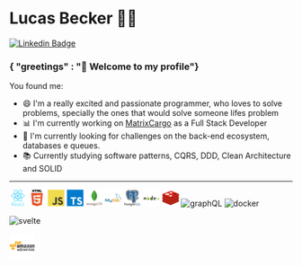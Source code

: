 # Lucas Becker :man_technologist:

[![Linkedin Badge](https://img.shields.io/badge/-LinkedIn-blue?style=flat-square&logo=Linkedin&logoColor=white&link=https://www.linkedin.com/in/lucas-becker-5a4b31173/)](https://www.linkedin.com/in/lucas-becker-5a4b31173/)


### { "greetings" : "👋 Welcome to my profile"}

You found me:

 - 😄 I'm a really excited and passionate programmer, who loves to solve problems, specially the ones that would solve someone lifes problem
 - 📊 I'm currently working on <a href="http://matrixcargo.com.br/">MatrixCargo</a> as a Full Stack Developer
 - 🤵 I'm currently looking for challenges on the back-end ecosystem, databases e queues.
 - 📚 Currently studying software patterns, CQRS, DDD, Clean Architecture and SOLID


<hr/>
<p align="left"><img src="https://raw.githubusercontent.com/devicons/devicon/master/icons/react/react-original-wordmark.svg" alt="react" width="30" height="30"/>
 <img src="https://raw.githubusercontent.com/devicons/devicon/master/icons/html5/html5-original-wordmark.svg" alt="html5" width="30" height="30"/> <img src="https://raw.githubusercontent.com/devicons/devicon/master/icons/javascript/javascript-original.svg" alt="javascript" width="30" height="30"/> <img src="https://raw.githubusercontent.com/devicons/devicon/master/icons/typescript/typescript-original.svg" alt="typescript" width="30" height="30"/> <img src="https://raw.githubusercontent.com/devicons/devicon/master/icons/mongodb/mongodb-original-wordmark.svg" alt="mongodb" width="30" height="30"/> <img src="https://raw.githubusercontent.com/devicons/devicon/master/icons/mysql/mysql-original-wordmark.svg" alt="mysql" width="30" height="30"/> <img src="https://raw.githubusercontent.com/devicons/devicon/master/icons/postgresql/postgresql-original-wordmark.svg" alt="postgresql" width="30" height="30"/> <img src="https://raw.githubusercontent.com/devicons/devicon/master/icons/nodejs/nodejs-original-wordmark.svg" alt="nodejs" width="30" height="30"/>
 <img src="https://raw.githubusercontent.com/devicons/devicon/master/icons/redis/redis-original.svg" alt="redis" width="30" height="30"/>
<img src="https://graphql.org/img/logo.svg" alt="graphQL" width="30" height="30"/>
<img src="https://external-content.duckduckgo.com/iu/?u=https%3A%2F%2Flogos-world.net%2Fwp-content%2Fuploads%2F2021%2F02%2FDocker-Logo.png&f=1&nofb=1" alt="docker" height="40"/>
 

<img src="https://svelte.dev/svelte-logo-horizontal.svg" alt="svelte" height="35"/></p>
<img src="https://raw.githubusercontent.com/devicons/devicon/master/icons/amazonwebservices/amazonwebservices-original-wordmark.svg" alt="AWS Web Services" height="45"/></p>


